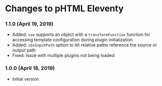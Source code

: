 # Changes to pHTML Eleventy

### 1.1.0 (April 19, 2019)

- Added: `use` supports an object with a `transformFunction` function for
  accessing template configuration during plugin initialization
- Added: `useInputPath` option to let relative paths reference the source or
  output path
- Fixed: Issue with multiple plugins not being loaded

### 1.0.0 (April 18, 2019)

- Initial version
